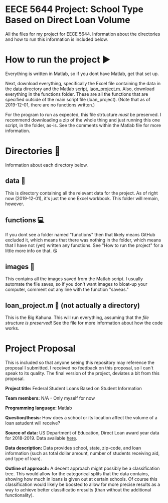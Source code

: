 # EECE 5644 Project: School Type Based on Direct Loan Volume
All the files for my project for EECE 5644. Information about the directories and how to run this information is included below.

# How to run the project ▶
Everything is written in Matlab, so if you dont have Matlab, get that set up.

Next, download everything, specifically the Excel file containing the data in the [data](data) directory and the Matlab script, [laon_project.m](loan_project.m).
Also, download everything in the functions folder. These are all the functions that are specified outside of the main script file (loan_project). (Note that as of 2019-12-01, there are no functions written.)

For the program to run as expected, this file strtucture *must* be preserved. I recommend downloading a zip of the whole thing and just running this one script, in the folder, as-is. See the comments within the Matlab file for more information.

# Directories 📂
Information about each directory below.

## data 🎁
This is directory containing all the relevant data for the project. As of right now (2019-12-01), it's just the one Excel workbook. This folder will remain, however.

## functions 💻
If you dont see a folder named "functions" then that likely means GitHub excluded it, which means that there was nothing in the folder, which means that I have not (yet) written any functions. See "How to run the project" for a little more info on that. 😘

## images 📸
This contains all the images saved from the Matlab script. I usually automate the file saves, so if you don't want images to bloat-up your computer, comment out any line with the function "saveas."

## loan_project.m 🍔 (not actually a directory)
This is the Big Kahuna. This will run everything, assuming that the *file structure is preserved!* See the file for more information about how the code works.

# Project Proposal
This is included so that anyone seeing this repository may reference the proposal I submitted. I received no feedback on this proposal, so I can't speak to its quality. The final version of the project, deviates a bit from this proposal.

**Project title:** Federal Student Loans Based on Student Information

**Team members:** N/A - Only myself for now

**Programming language:** Matlab

**Question/thesis:** How does a school or its location affect the volume of a loan astudent will receive?

**Source of data:** US Department of Education, Direct Loan award year data for 2018-2019. Data available [here](https://studentaid.ed.gov/sa/about/data-center/student/title-iv​).

**Data description:** Data provides school, state, zip-code, and loan information (such as total dollar amount, number of students receiving aid, and type of loan).

**Outline of approach:** A decent approach might possibly be a classification tree. This would allow for the categorical splits that the data contains, showing how much in loans is given out at certain schools. Of course this classification would likely be boosted to allow for more precise results as a way to achieve better classificatio nresults (than without the additional functionality).